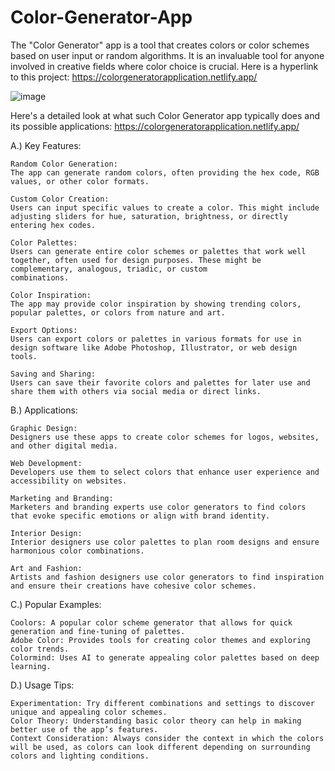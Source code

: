 # Color-Generator-App
The "Color Generator" app is a tool that creates colors or color schemes based on user input or random algorithms. It is an invaluable tool for anyone involved in creative fields where color choice is crucial. Here is a hyperlink to this project: https://colorgeneratorapplication.netlify.app/

![image](https://github.com/Enockodhis/Color-Generator-App/assets/107674019/0e9b9e9b-4df0-44b3-a765-e0ad587d5a56)

Here's a detailed look at what such Color Generator app typically does and its possible applications: https://colorgeneratorapplication.netlify.app/

A.) Key Features:
    
    Random Color Generation:
    The app can generate random colors, often providing the hex code, RGB values, or other color formats.
    
    Custom Color Creation:
    Users can input specific values to create a color. This might include adjusting sliders for hue, saturation, brightness, or directly entering hex codes.
    
    Color Palettes:
    Users can generate entire color schemes or palettes that work well together, often used for design purposes. These might be complementary, analogous, triadic, or custom 
    combinations.
    
    Color Inspiration:
    The app may provide color inspiration by showing trending colors, popular palettes, or colors from nature and art.
    
    Export Options:
    Users can export colors or palettes in various formats for use in design software like Adobe Photoshop, Illustrator, or web design tools.
    
    Saving and Sharing:
    Users can save their favorite colors and palettes for later use and share them with others via social media or direct links.
    
B.) Applications:
   
    Graphic Design:
    Designers use these apps to create color schemes for logos, websites, and other digital media.
    
    Web Development:
    Developers use them to select colors that enhance user experience and accessibility on websites.
    
    Marketing and Branding:
    Marketers and branding experts use color generators to find colors that evoke specific emotions or align with brand identity.
    
    Interior Design:
    Interior designers use color palettes to plan room designs and ensure harmonious color combinations.
    
    Art and Fashion:
    Artists and fashion designers use color generators to find inspiration and ensure their creations have cohesive color schemes.
    
C.) Popular Examples:
   
    Coolors: A popular color scheme generator that allows for quick generation and fine-tuning of palettes.
    Adobe Color: Provides tools for creating color themes and exploring color trends.
    Colormind: Uses AI to generate appealing color palettes based on deep learning.
    
D.) Usage Tips:
    
    Experimentation: Try different combinations and settings to discover unique and appealing color schemes.
    Color Theory: Understanding basic color theory can help in making better use of the app’s features.
    Context Consideration: Always consider the context in which the colors will be used, as colors can look different depending on surrounding colors and lighting conditions.
